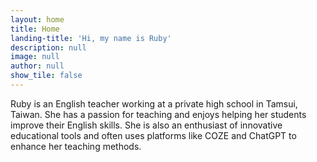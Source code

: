 ```yaml
---
layout: home
title: Home
landing-title: 'Hi, my name is Ruby'
description: null
image: null
author: null
show_tile: false
---
```


Ruby is an English teacher working at a private high school in Tamsui, Taiwan. She has a passion for teaching and enjoys helping her students improve their English skills. She is also an enthusiast of innovative educational tools and often uses platforms like COZE and ChatGPT to enhance her teaching methods.

